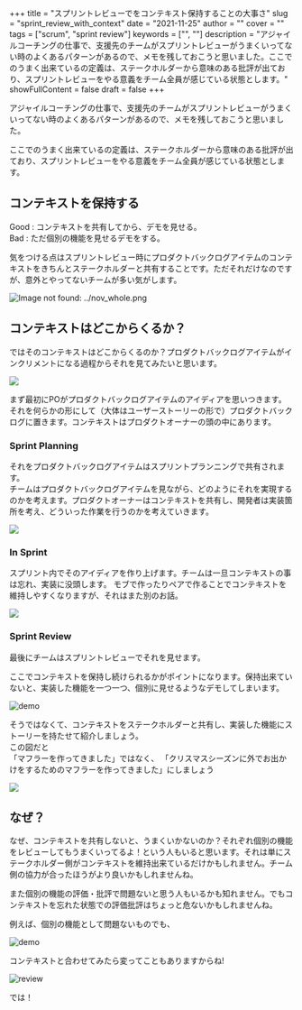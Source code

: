 +++
title = "スプリントレビューでをコンテキスト保持することの大事さ"
slug = "sprint_review_with_context"
date = "2021-11-25"
author = ""
cover = ""
tags = ["scrum", "sprint review"]
keywords = ["", ""]
description = "アジャイルコーチングの仕事で、支援先のチームがスプリントレビューがうまくいってない時のよくあるパターンがあるので、メモを残しておこうと思いました。ここでのうまく出来ているの定義は、ステークホルダーから意味のある批評が出ており、スプリントレビューをやる意義をチーム全員が感じている状態とします。"
showFullContent = false
draft = false
+++

アジャイルコーチングの仕事で、支援先のチームがスプリントレビューがうまくいってない時のよくあるパターンがあるので、メモを残しておこうと思いました。

ここでのうまく出来ているの定義は、ステークホルダーから意味のある批評が出ており、スプリントレビューをやる意義をチーム全員が感じている状態とします。

## コンテキストを保持する

Good : コンテキストを共有してから、デモを見せる。  
Bad : ただ個別の機能を見せるデモをする。

気をつける点はスプリントレビュー時にプロダクトバックログアイテムのコンテキストをきちんとステークホルダーと共有することです。ただそれだけなのですが、意外とやってないチームが多い気がします。

![Image not found: ../nov_whole.png](nov_whole.png "Image not found: ../nov_whole.png")

## コンテキストはどこからくるか？

ではそのコンテキストはどこからくるのか？プロダクトバックログアイテムがインクリメントになる過程からそれを見てみたいと思います。


![](Oh.png)

まず最初にPOがプロダクトバックログアイテムのアイディアを思いつきます。
それを何らかの形にして（大体はユーザーストーリーの形で）プロダクトバックログに置きます。コンテキストはプロダクトオーナーの頭の中にあります。

### Sprint Planning

それをプロダクトバックログアイテムはスプリントプランニングで共有されます。  
チームはプロダクトバックログアイテムを見ながら、どのようにそれを実現するのかを考えます。プロダクトオーナーはコンテキストを共有し、開発者は実装箇所を考え、どういった作業を行うのかを考えていきます。


![](planning.png)

### In Sprint

スプリント内でそのアイディアを作り上げます。チームは一旦コンテキストの事は忘れ、実装に没頭します。
モブで作ったりペアで作ることでコンテキストを維持しやすくなりますが、それはまた別のお話。


![](sprint.png)

### Sprint Review

最後にチームはスプリントレビューでそれを見せます。  

ここでコンテキストを保持し続けられるかがポイントになります。保持出来ていないと、実装した機能を一つ一つ、個別に見せるようなデモしてしまいます。

![demo](demo.png)

そうではなくて、コンテキストをステークホルダーと共有し、実装した機能にストーリーを持たせて紹介しましょう。  
この図だと  
「マフラーを作ってきました」ではなく、
「クリスマスシーズンに外でお出かけをするためのマフラーを作ってきました」にしましょう

![](review.png)

## なぜ？

なぜ、コンテキストを共有しないと、うまくいかないのか？それぞれ個別の機能をレビューしてもうまくいってるよ！という人もいると思います。それは単にステークホルダー側がコンテキストを維持出来ているだけかもしれません。チーム側の協力が合ったほうがより良いかもしれませんね。

また個別の機能の評価・批評で問題ないと思う人もいるかも知れません。でもコンテキストを忘れた状態での評価批評はちょっと危ないかもしれませんね。

例えば、個別の機能として問題ないものでも、

![demo](nov_demo.png)

コンテキストと合わせてみたら変ってこともありますからね!

![review](nov_review2.png)

では！

